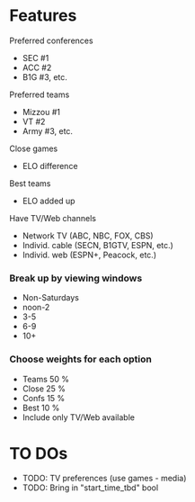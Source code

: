 # Features

Preferred conferences
- SEC #1
- ACC #2
- B1G #3, etc.

Preferred teams
- Mizzou #1
- VT #2
- Army #3, etc.

Close games 
- ELO difference

Best teams
- ELO added up

Have TV/Web channels
- Network TV (ABC, NBC, FOX, CBS)
- Individ. cable (SECN, B1GTV, ESPN, etc.)
- Individ. web (ESPN+, Peacock, etc.)

### Break up by viewing windows
- Non-Saturdays
- noon-2
- 3-5
- 6-9
- 10+

### Choose weights for each option
- Teams 50 %
- Close 25 %
- Confs 15 %
- Best 10 %
- Include only TV/Web available

# TO DOs
- TODO: TV preferences (use games - media)
- TODO: Bring in "start_time_tbd" bool